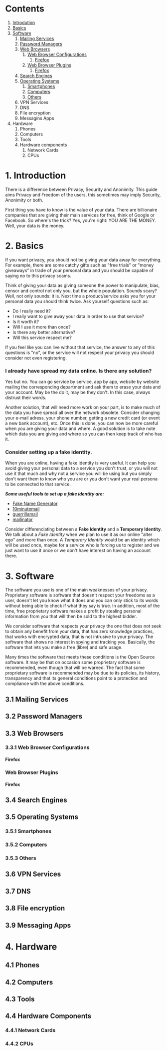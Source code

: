 # Contents
1. [Introdution](#1-introduction)
2. [Basics](#2-basics)
3. [Software](#3-software)
   1. [Mailing Services](#31-mailing-services)
   2. [Password Managers](#32-password-managers)
   3. [Web Browsers](#33-web-browsers)
      1. [Web Browser Configurations](#331-web-browser-configurations)
         1. [Firefox](#firefox)
      2. [Web Browser Plugins](#332-web-browser-plugins)
         1. [Firefox](#firefox-1)
   4. [Search Engines](#34-search-engines)
   5. [Operating Systems](#35-operating-systems)
      1. [Smartphones](#351-smartphones)
      2. [Computers](#352-computers)
      3. [Others](#353-others)
   6. VPN Services
   7. DNS
   8. File encryption
   9. Messagins Apps
4. Hardware
   1. Phones
   2. Computers
   3. Tools
   4. Hardware components
      1. Network Cards
      2. CPUs

# 1. Introduction
There is a difference between Privacy, Security and Anonimity. This guide aims Privacy and Freedom of the users, this sometimes may imply Security, Anonimity or both.

First thing you have to know is the value of your data. There are billionaire companies that are giving their main services for free, think of Google or Facebook. So where's the trick? Yes, you're right: YOU ARE THE MONEY. Well, your data is the money.

# 2. Basics
If you want privacy, you should not be giving your data away for everything. For example, there are some catchy gifts such as "free trials" or "money giveaways" in trade of your personal data and you should be capable of saying no to this privacy scams.

Think of giving your data as giving someone the power to manipulate, bias, censor and control not only you, but the whole population. Sounds scary? Well, not only sounds: it is. Next time a product/service asks you for your personal data you should think twice. Ask yourself questions such as:
* Do I really need it? 
* I really want to give away your data in order to use that service? 
* Is it worth it? 
* Will I use it more than once? 
* Is there any better alternative? 
* Will this service respect me? 

If you feel like you can live without that service, the answer to any of this questions is "no", or the service will not respect your privacy you should consider not even registering.

### I already have spread my data online. Is there any solution?
Yes but no. You can go service by service, app by app, website by website mailing the corresponding department and ask them to erase your data and your account. May be the do it, may be they don't. In this case, always distrust their words.

Another solution, that will need more work on your part, is to make much of the data you have spread all over the network obsolete. Consider changing your e-mail adress, your phone number, getting a new credit card (or event a new bank account), etc. Once this is done, you can now be more careful when you are giving your data and where. A good solution is to take note which data you are giving and where so you can then keep track of who has it.

### Consider setting up a fake identity.
When you are online, having a fake identity is very useful. It can help you avoid giving your personal data to a service you don't trust, or you will not use it that much and why not a service you will be using but you simply don't want them to know who you are or you don't want your real persona to be connected to that service.

_**Some useful tools to set up a fake identity are:**_
* [Fake Name Generator](fakenamegenerator.com)
* [10minutemail](10minutemail.com)
* [guerrillamail](guerrillamail.com)
* [mailinator](mailinator.com)

Consider differenciating between a **Fake Identity** and a **Temporary Identity**. We talk about a _Fake Identity_ when we plan to use it as our online "alter ego" and more than once. A _Temporary Identity_ would be an identity which will be used once, maybe for a service who is forcing us to register and we just want to use it once or we don't have interest on having an account there.

# 3. Software
The software you use is one of the main weaknesses of your privacy. Proprietary software is software that doesn't respect your freedoms as a user, doesn't let you know what it does and you can only stick to its words without being able to check if what they say is true. In addition, most of the time, free proprietary software makes a profit by stealing personal information from you that will then be sold to the highest bidder.

We consider software that respects your privacy the one that does not seek to obtain any benefit from your data, that has zero knowledge practices, that works with encrypted data, that is not intrusive to your privacy. The software that shows no interest in spying and tracking you. Basically, the software that lets you make a free (libre) and safe usage.

Many times the software that meets these conditions is the Open Source software. It may be that on occasion some proprietary software is recommended, even though that will be warned. The fact that some proprietary software is recommended may be due to its policies, its history, transparency and that its general conditions point to a protection and compliance with the above conditions.

## 3.1 Mailing Services
## 3.2 Password Managers
## 3.3 Web Browsers
### 3.3.1 Web Browser Configurations
#### Firefox
### Web Browser Plugins
#### Firefox
## 3.4 Search Engines
## 3.5 Operating Systems
### 3.5.1 Smartphones
### 3.5.2 Computers
### 3.5.3 Others
## 3.6 VPN Services
## 3.7 DNS
## 3.8 File encryption
## 3.9 Messaging Apps

# 4. Hardware
## 4.1 Phones
## 4.2 Computers
## 4.3 Tools
## 4.4 Hardware Components
### 4.4.1 Network Cards
### 4.4.2 CPUs
